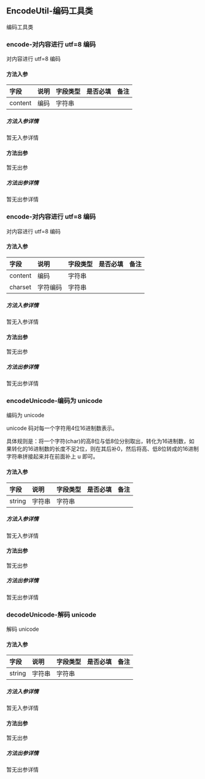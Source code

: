## EncodeUtil-编码工具类

编码工具类

### encode-对内容进行 utf=8 编码

对内容进行 utf=8 编码

#### 方法入参

| 字段 | 说明 | 字段类型 | 是否必填 | 备注 |
|:---|:---|:---|:---|:----|
| content | 编码 | 字符串 |  |  |

##### 方法入参详情

暂无入参详情

#### 方法出参

暂无出参

##### 方法出参详情

暂无出参详情

### encode-对内容进行 utf=8 编码

对内容进行 utf=8 编码

#### 方法入参

| 字段 | 说明 | 字段类型 | 是否必填 | 备注 |
|:---|:---|:---|:---|:----|
| content | 编码 | 字符串 |  |  |
| charset | 字符编码 | 字符串 |  |  |

##### 方法入参详情

暂无入参详情

#### 方法出参

暂无出参

##### 方法出参详情

暂无出参详情

### encodeUnicode-编码为 unicode

编码为 unicode

unicode 码对每一个字符用4位16进制数表示。

具体规则是：将一个字符(char)的高8位与低8位分别取出，转化为16进制数，如果转化的16进制数的长度不足2位，则在其后补0，然后将高、低8位转成的16进制字符串拼接起来并在前面补上 u 即可。

#### 方法入参

| 字段 | 说明 | 字段类型 | 是否必填 | 备注 |
|:---|:---|:---|:---|:----|
| string | 字符串 | 字符串 |  |  |

##### 方法入参详情

暂无入参详情

#### 方法出参

暂无出参

##### 方法出参详情

暂无出参详情

### decodeUnicode-解码 unicode

解码 unicode

#### 方法入参

| 字段 | 说明 | 字段类型 | 是否必填 | 备注 |
|:---|:---|:---|:---|:----|
| string | 字符串 | 字符串 |  |  |

##### 方法入参详情

暂无入参详情

#### 方法出参

暂无出参

##### 方法出参详情

暂无出参详情




